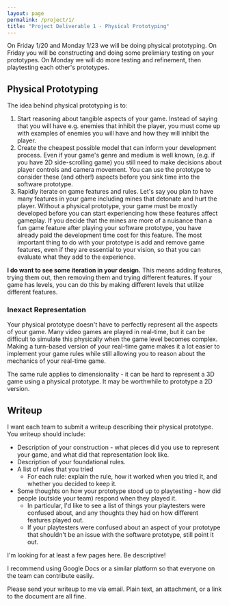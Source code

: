 ```yaml
---
layout: page
permalink: /project/1/
title: "Project Deliverable 1 - Physical Prototyping"
---
```


On Friday 1/20 and Monday 1/23 we will be doing physical prototyping.
On Friday you will be constructing and doing some prelimiary testing on your prototypes.
On Monday we will do more testing and refinement, then playtesting each other's prototypes.

## Physical Prototyping

The idea behind physical prototyping is to:

1. Start reasoning about tangible aspects of your game.
   Instead of saying that you will have e.g. enemies that inhibit the player, you must come up with examples of enemies you will have and how they will inhibit the player.
2. Create the cheapest possible model that can inform your development process.
   Even if your game's genre and medium is well known, (e.g. if you have 2D side-scrolling game) you still need to make decisions about player controls and camera movement.
   You can use the prototype to consider these (and other!) aspects before you sink time into the software prototype.
3. Rapidly iterate on game features and rules.
   Let's say you plan to have many features in your game including mines that detonate and hurt the player.
   Without a physical prototype, your game must be mostly developed before you can start experiencing how these features affect gameplay.
   If you decide that the mines are more of a nuisance than a fun game feature after playing your software prototype, you have already paid the development time cost for this feature.
   The most important thing to do with your prototype is add and remove game features, even if they are essential to your vision, so that you can evaluate what they add to the experience.

**I do want to see some iteration in your design.**
This means adding features, trying them out, then removing them and trying different features.
If your game has levels, you can do this by making different levels that utilize different features.

### Inexact Representation

Your physical prototype doesn't have to perfectly represent all the aspects of your game.
Many video games are played in real-time, but it can be difficult to simulate this physically when the game level becomes complex.
Making a turn-based version of your real-time game makes it a lot easier to implement your game rules while still allowing you to reason about the mechanics of your real-time game.

The same rule applies to dimensionality - it can be hard to represent a 3D game using a physical prototype.
It may be worthwhile to prototype a 2D version.

## Writeup

I want each team to submit a writeup describing their physical prototype.
You writeup should include:

* Description of your construction - what pieces did you use to represent your game, and what did that representation look like.
* Description of your foundational rules.
* A list of rules that you tried
  * For each rule: explain the rule, how it worked when you tried it, and whether you decided to keep it.
* Some thoughts on how your prototype stood up to playtesting - how did people (outside your team) respond when they played it.
  * In particular, I'd like to see a list of things your playtesters were confused about, and any thoughts they had on how different features played out.
  * If your playtesters were confused about an aspect of your prototype that shouldn't be an issue with the software prototype, still point it out.

I'm looking for at least a few pages here.
Be descriptive!

I recommend using Google Docs or a similar platform so that everyone on the team can contribute easily.

Please send your writeup to me via email.
Plain text, an attachment, or a link to the document are all fine.

